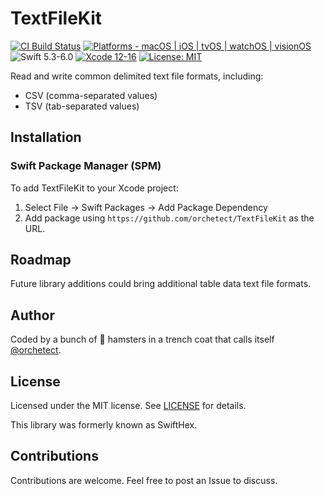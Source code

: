# TextFileKit

[![CI Build Status](https://github.com/orchetect/TextFileKit/actions/workflows/build.yml/badge.svg)](https://github.com/orchetect/TextFileKit/actions/workflows/build.yml) [![Platforms - macOS | iOS | tvOS | watchOS | visionOS](https://img.shields.io/badge/platforms-macOS%20|%20iOS%20|%20tvOS%20|%20watchOS%20|%20visionOS-blue.svg?style=flat)](https://developer.apple.com/swift) ![Swift 5.3-6.0](https://img.shields.io/badge/Swift-5.3–6.0-blue.svg?style=flat) [![Xcode 12-16](https://img.shields.io/badge/Xcode-12–16-blue.svg?style=flat)](https://developer.apple.com/swift) [![License: MIT](http://img.shields.io/badge/license-MIT-lightgrey.svg?style=flat)](https://github.com/orchetect/TextFileKit/blob/main/LICENSE)

Read and write common delimited text file formats, including:

- CSV (comma-separated values)
- TSV (tab-separated values)

## Installation

### Swift Package Manager (SPM)

To add TextFileKit to your Xcode project:

1. Select File → Swift Packages → Add Package Dependency
2. Add package using  `https://github.com/orchetect/TextFileKit` as the URL.

## Roadmap

Future library additions could bring additional table data text file formats.

## Author

Coded by a bunch of 🐹 hamsters in a trench coat that calls itself [@orchetect](https://github.com/orchetect).

## License

Licensed under the MIT license. See [LICENSE](https://github.com/orchetect/TextFileKit/blob/master/LICENSE) for details.

This library was formerly known as SwiftHex.

## Contributions

Contributions are welcome. Feel free to post an Issue to discuss.
